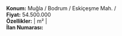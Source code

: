 ## 

**Konum:** Muğla / Bodrum / Eskiçeşme Mah. /  
**Fiyat:** 54.500.000  
**Özellikler:**  |  m² |   
**İlan Numarası:** 
